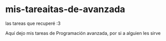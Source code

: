 # mis-tareaitas-de-avanzada
las tareas que recuperé :3

Aquí dejo mis tareas de Programación avanzada, por si a alguien les sirve 

